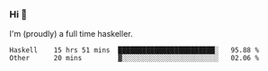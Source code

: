 ### Hi 👋

I'm (proudly) a full time haskeller.

<!--START_SECTION:waka-->

```text
Haskell    15 hrs 51 mins  ████████████████████████░   95.88 %
Other      20 mins         ▓░░░░░░░░░░░░░░░░░░░░░░░░   02.06 %
```

<!--END_SECTION:waka-->
